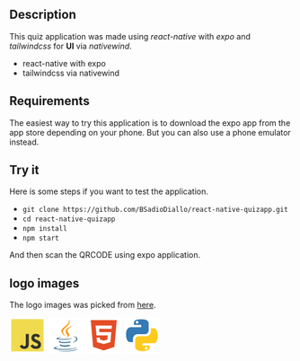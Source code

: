 ## Description

This quiz application was made using *react-native* with *expo*  and *tailwindcss* for **UI** via *nativewind*.

* react-native with expo
* tailwindcss via nativewind

## Requirements

The easiest way to try this application is to download the expo app from the app store depending on your phone.
But you can also use a phone emulator instead.

## Try it
Here is some steps if you want to test the application.

- `git clone https://github.com/BSadioDiallo/react-native-quizapp.git`
- `cd react-native-quizapp`
- `npm install`
- `npm start`

And then scan the QRCODE using expo application.

## logo images
The logo images was picked from [here](https://www.iconfinder.com/iconsets/logos-and-brands).

![javascript logo](/assets/icons/4373213_js_logo_logos_icon.png)
![javascript logo](/assets/icons/4373217_java_logo_logos_icon.png)
![html logo](/assets/icons/4373229_html5_logo_logos_icon.png)
![python logo](/assets/icons/4375050_logo_python_icon.png)
